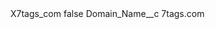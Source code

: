 <?xml version="1.0" encoding="UTF-8"?>
<CustomMetadata xmlns="http://soap.sforce.com/2006/04/metadata" xmlns:xsi="http://www.w3.org/2001/XMLSchema-instance" xmlns:xsd="http://www.w3.org/2001/XMLSchema">
    <label>X7tags_com</label>
    <protected>false</protected>
    <values>
        <field>Domain_Name__c</field>
        <value xsi:type="xsd:string">7tags.com</value>
    </values>
</CustomMetadata>
